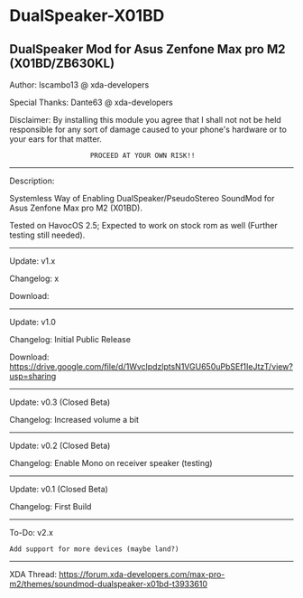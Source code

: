 # DualSpeaker-X01BD
 DualSpeaker Mod for Asus Zenfone Max pro M2 (X01BD/ZB630KL)
------------------------------------------------------------
Author: lscambo13 @ xda-developers

Special Thanks: Dante63 @ xda-developers


Disclaimer:	By installing this module you agree that I
		shall not not be held responsible for any
		sort of damage caused to your phone's
		hardware or to your ears for that matter.
		
						PROCEED AT YOUR OWN RISK!!
------------------------------------------------------------

Description:

Systemless Way of Enabling DualSpeaker/PseudoStereo SoundMod 
for Asus Zenfone Max pro M2 (X01BD).

Tested on HavocOS 2.5; Expected to work on stock rom as well
(Further testing still needed).

------------------------------------------------------------

Update: v1.x
 
Changelog:	x

Download: 

------------------------------------------------------------

Update: v1.0
 
Changelog:	Initial Public Release

Download: https://drive.google.com/file/d/1WvclpdzlptsN1VGU650uPbSEf1IeJtzT/view?usp=sharing

------------------------------------------------------------

Update: v0.3 (Closed Beta)

Changelog:	Increased volume a bit

-----------------------------------------------------------

Update: v0.2 (Closed Beta)

Changelog:	Enable Mono on receiver speaker (testing)

-----------------------------------------------------------

Update: v0.1 (Closed Beta)

Changelog: 	First Build

-----------------------------------------------------------

To-Do:	v2.x

	Add support for more devices (maybe land?)


-----------------------------------------------------------
XDA Thread: https://forum.xda-developers.com/max-pro-m2/themes/soundmod-dualspeaker-x01bd-t3933610
